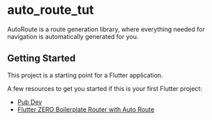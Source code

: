 # auto_route_tut

AutoRoute is a route generation library, where everything needed for navigation is automatically generated for you.

## Getting Started

This project is a starting point for a Flutter application.

A few resources to get you started if this is your first Flutter project:

- [Pub Dev](https://pub.dev/packages/auto_route#-readme-tab-)
- [Flutter ZERO Boilerplate Router with Auto Route](https://resocoder.com/2020/01/10/flutter-zero-boilerplate-router-with-auto-route-flutter-navigation-tutorial/)

